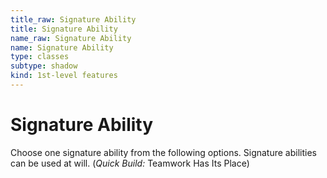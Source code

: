 ```yaml
---
title_raw: Signature Ability
title: Signature Ability
name_raw: Signature Ability
name: Signature Ability
type: classes
subtype: shadow
kind: 1st-level features
---
```


# Signature Ability

Choose one signature ability from the following options. Signature abilities can be used at will. (*Quick Build:* Teamwork Has Its Place)
